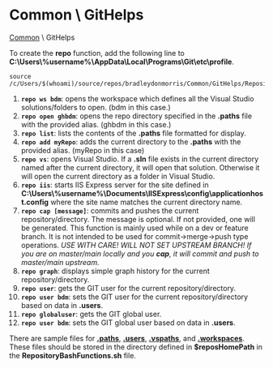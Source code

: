 # Common \ GitHelps

[Common](https://github.com/bradleydonmorris/Common) \ GitHelps

To create the **repo** function, add the following line to **C:\Users\\%username%\AppData\Local\Programs\Git\etc\profile**.

```shell
source /c/Users/$(whoami)/source/repos/bradleydonmorris/Common/GitHelps/RepositoryBashFunctions.sh
```

1. **`repo ws bdm`**: opens the workspace which defines all the Visual Studio solutions/folders to open. (bdm in this case.)
1. **`repo open ghbdm`**: opens the repo directory specified in the **.paths** file with the provided alias. (ghbdm in this case.)
2. **`repo list`**: lists the contents of the **.paths** file formatted for display.
3. **`repo add myRepo`**: adds the current directory to the **.paths** with the provided alias. (myRepo in this case)
4. **`repo vs`**: opens Visual Studio. If a **.sln** file exists in the current directory named after the current directory, it will open that solution. Otherwise it will open the current directory as a folder in Visual Studio.
5. **`repo iis`**: starts IIS Express server for the site defined in **C:\Users\\%username%\Documents\IISExpress\config\applicationhost.config** where the site name matches the current directory name.
6. **`repo cap [message]`**: commits and pushes the current repository/directory. The message is optional. If not provided, one will be generated. This function is mainly used while on a dev or feature branch. It is not intended to be used for commit->merge->push type operations.
   _USE WITH CARE! WILL NOT SET UPSTREAM BRANCH! If you are on master/main locally and you **cap**, it will commit and push to master/main upstream._
7. **`repo graph`**: displays simple graph history for the current repository/directory.
8. **`repo user`**: gets the GIT user for the current repository/directory.
9. **`repo user bdm`**: sets the GIT user for the current repository/directory based on data in **.users**.
10. **`repo globaluser`**: gets the GIT global user.
11. **`repo user bdm`**: sets the GIT global user based on data in **.users**.

There are sample files for **[.paths](https://github.com/bradleydonmorris/Common/blob/master/GitHelps/.paths)**, **[.users](https://github.com/bradleydonmorris/Common/blob/master/GitHelps/.users)**, **[.vspaths](https://github.com/bradleydonmorris/Common/blob/master/GitHelps/.vspaths)**, and **[.workspaces](https://github.com/bradleydonmorris/Common/blob/master/GitHelps/.workspaces)**. These files should be stored in the directory defined in **$reposHomePath** in the **RepositoryBashFunctions.sh** file.
